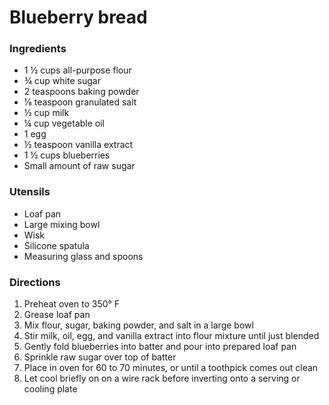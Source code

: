 # Blueberry bread

### Ingredients

- 1 ½ cups all-purpose flour
- ¾ cup white sugar
- 2 teaspoons baking powder
- ⅛ teaspoon granulated salt
- ½ cup milk
- ¼ cup vegetable oil
- 1 egg
- ½ teaspoon vanilla extract
- 1 ½ cups blueberries
- Small amount of raw sugar

### Utensils

- Loaf pan
- Large mixing bowl
- Wisk
- Silicone spatula
- Measuring glass and spoons

### Directions

1. Preheat oven to 350° F
2. Grease loaf pan
3. Mix flour, sugar, baking powder, and salt in a large bowl
4. Stir milk, oil, egg, and vanilla extract into flour mixture until just blended
5. Gently fold blueberries into batter and pour into prepared loaf pan
6. Sprinkle raw sugar over top of batter
7. Place in oven for 60 to 70 minutes, or until a toothpick comes out clean
8. Let cool briefly on on a wire rack before inverting onto a serving or cooling plate
